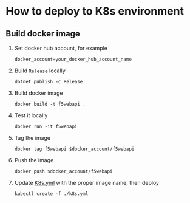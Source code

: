 # How to deploy to K8s environment

## Build docker image

1. Set docker hub account, for example
    ```shell
    docker_account=your_docker_hub_account_name
    ```

1. Build `Release` locally

    ```shell
    dotnet publish -c Release
    ```

1. Build docker image

    ```shell
    docker build -t f5webapi .
    ```

1. Test it locally

    ```shell
    docker run -it f5webapi
    ```

1. Tag the image

    ```shell
    docker tag f5webapi $docker_account/f5webapi
    ```

1. Push the image

    ```shell
    docker push $docker_account/f5webapi
    ```

1. Update [K8s.yml](./k8s.yml) with the proper image name, then deploy

    ```shell
    kubectl create -f ./k8s.yml
    ```